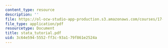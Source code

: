 ```yaml
---
content_type: resource
description: ''
file: https://ol-ocw-studio-app-production.s3.amazonaws.com/courses/17-872-quantitative-research-in-political-science-and-public-policy-spring-2004/3c64e5945552ff3c93a179f861e2524a_stata_tutorial.pdf
file_type: application/pdf
resourcetype: Document
title: stata_tutorial.pdf
uid: 3c64e594-5552-ff3c-93a1-79f861e2524a
---
```

